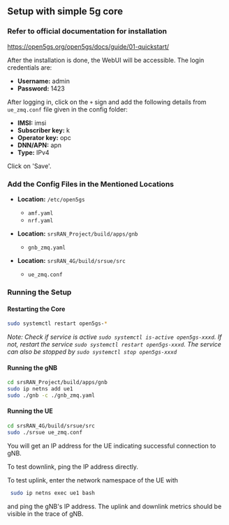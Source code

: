 ## Setup with simple 5g core

### Refer to official documentation for installation

https://open5gs.org/open5gs/docs/guide/01-quickstart/

After the installation is done, the WebUI will be accessible. The login credentials are:

- **Username:** admin
- **Password:** 1423

After logging in, click on the `+` sign and add the following details from `ue_zmq.conf` file given in the config folder:

- **IMSI:** imsi
- **Subscriber key:** k
- **Operator key:** opc
- **DNN/APN:** apn
- **Type:** IPv4

Click on 'Save'.

### Add the Config Files in the Mentioned Locations

- **Location:** `/etc/open5gs`

  - `amf.yaml`
  - `nrf.yaml`

- **Location:** `srsRAN_Project/build/apps/gnb`

  - `gnb_zmq.yaml`

- **Location:** `srsRAN_4G/build/srsue/src`
  - `ue_zmq.conf`

### Running the Setup

#### Restarting the Core

```bash
sudo systemctl restart open5gs-*
```

_Note: Check if service is active `sudo systemctl is-active open5gs-xxxd`. If not, restart the service `sudo systemctl restart open5gs-xxxd`. The service can also be stopped by `sudo systemctl stop open5gs-xxxd`_

#### Running the gNB

```bash
cd srsRAN_Project/build/apps/gnb
sudo ip netns add ue1
sudo ./gnb -c ./gnb_zmq.yaml
```

#### Running the UE

```bash
cd srsRAN_4G/build/srsue/src
sudo ./srsue ue_zmq.conf
```

You will get an IP address for the UE indicating successful connection to gNB.

To test downlink, ping the IP address directly.

To test uplink, enter the network namespace of the UE with

```bash
 sudo ip netns exec ue1 bash
```

and ping the gNB's IP address. The uplink and downlink metrics should be visible in the trace of gNB.
